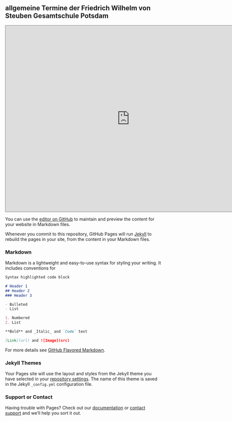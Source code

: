 ## allgemeine Termine der Friedrich Wilhelm von Steuben Gesamtschule Potsdam

<iframe src="https://calendar.google.com/calendar/b/1/embed?title=allg.%20Termine%20der%20Friedrich%20Wilhelm%20von%20Steuben%20Gesamtschule%20Potsdam&amp;mode=AGENDA&amp;height=600&amp;wkst=2&amp;hl=de&amp;bgcolor=%23ccffff&amp;src=6bv0rouvmt2h28q2p4tpvrkob8%40group.calendar.google.com&amp;color=%23B1440E&amp;ctz=Europe%2FBerlin" style="border:solid 1px #777" width="800" height="600" frameborder="0" scrolling="no"></iframe>

You can use the [editor on GitHub](https://github.com/Lab247/calendar/edit/master/README.md) to maintain and preview the content for your website in Markdown files.

Whenever you commit to this repository, GitHub Pages will run [Jekyll](https://jekyllrb.com/) to rebuild the pages in your site, from the content in your Markdown files.

### Markdown

Markdown is a lightweight and easy-to-use syntax for styling your writing. It includes conventions for

```markdown
Syntax highlighted code block

# Header 1
## Header 2
### Header 3

- Bulleted
- List

1. Numbered
2. List

**Bold** and _Italic_ and `Code` text

[Link](url) and ![Image](src)
```

For more details see [GitHub Flavored Markdown](https://guides.github.com/features/mastering-markdown/).

### Jekyll Themes

Your Pages site will use the layout and styles from the Jekyll theme you have selected in your [repository settings](https://github.com/Lab247/calendar/settings). The name of this theme is saved in the Jekyll `_config.yml` configuration file.

### Support or Contact

Having trouble with Pages? Check out our [documentation](https://help.github.com/categories/github-pages-basics/) or [contact support](https://github.com/contact) and we’ll help you sort it out.
